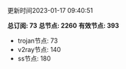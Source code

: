 更新时间2023-01-17 09:40:51

**总订阅: 73**
**总节点: 2260**
**有效节点: 393**
- trojan节点: 73
- v2ray节点: 140
- ss节点: 180
